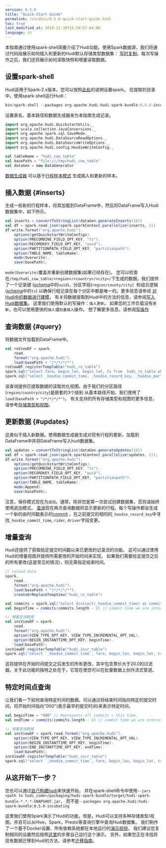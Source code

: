 ```yaml
---
version: 0.5.0
title: "Quick-Start Guide"
permalink: /cn/docs/0.5.0-quick-start-guide.html
toc: true
last_modified_at: 2019-12-30T15:59:57-04:00
language: cn
---
```


本指南通过使用spark-shell简要介绍了Hudi功能。使用Spark数据源，我们将通过代码段展示如何插入和更新的Hudi默认存储类型数据集：
[写时复制](/cn/docs/0.5.0-concepts.html#copy-on-write-storage)。每次写操作之后，我们还将展示如何读取快照和增量读取数据。 

## 设置spark-shell
Hudi适用于Spark-2.x版本。您可以按照[此处](https://spark.apache.org/downloads.html)的说明设置spark。
在提取的目录中，使用spark-shell运行Hudi：

```scala
bin/spark-shell --packages org.apache.hudi:hudi-spark-bundle:0.5.0-incubating --conf 'spark.serializer=org.apache.spark.serializer.KryoSerializer'
```

设置表名、基本路径和数据生成器来为本指南生成记录。

```scala
import org.apache.hudi.QuickstartUtils._
import scala.collection.JavaConversions._
import org.apache.spark.sql.SaveMode._
import org.apache.hudi.DataSourceReadOptions._
import org.apache.hudi.DataSourceWriteOptions._
import org.apache.hudi.config.HoodieWriteConfig._

val tableName = "hudi_cow_table"
val basePath = "file:///tmp/hudi_cow_table"
val dataGen = new DataGenerator
```

[数据生成器](https://github.com/apache/incubator-hudi/blob/master/hudi-spark/src/main/java/org/apache/hudi/QuickstartUtils.java#L50)
可以基于[行程样本模式](https://github.com/apache/incubator-hudi/blob/master/hudi-spark/src/main/java/org/apache/hudi/QuickstartUtils.java#L57)
生成插入和更新的样本。

## 插入数据 {#inserts}
生成一些新的行程样本，将其加载到DataFrame中，然后将DataFrame写入Hudi数据集中，如下所示。

```scala
val inserts = convertToStringList(dataGen.generateInserts(10))
val df = spark.read.json(spark.sparkContext.parallelize(inserts, 2))
df.write.format("org.apache.hudi").
    options(getQuickstartWriteConfigs).
    option(PRECOMBINE_FIELD_OPT_KEY, "ts").
    option(RECORDKEY_FIELD_OPT_KEY, "uuid").
    option(PARTITIONPATH_FIELD_OPT_KEY, "partitionpath").
    option(TABLE_NAME, tableName).
    mode(Overwrite).
    save(basePath);
```

`mode(Overwrite)`覆盖并重新创建数据集(如果已经存在)。
您可以检查在`/tmp/hudi_cow_table/<region>/<country>/<city>/`下生成的数据。我们提供了一个记录键
([schema](#sample-schema)中的`uuid`)，分区字段(`region/county/city`）和组合逻辑([schema](#sample-schema)中的`ts`)
以确保行程记录在每个分区中都是唯一的。更多信息请参阅
[对Hudi中的数据进行建模](https://cwiki.apache.org/confluence/pages/viewpage.action?pageId=113709185#FAQ-HowdoImodelthedatastoredinHudi)，
有关将数据提取到Hudi中的方法的信息，请参阅[写入Hudi数据集](/cn/docs/0.5.0-writing_data.html)。
这里我们使用默认的写操作：`插入更新`。 如果您的工作负载没有`更新`，也可以使用更快的`插入`或`批量插入`操作。
想了解更多信息，请参阅[写操作](/cn/docs/0.5.0-writing_data.html#write-operations)

## 查询数据 {#query}

将数据文件加载到DataFrame中。

```scala
val roViewDF = spark.
    read.
    format("org.apache.hudi").
    load(basePath + "/*/*/*/*")
roViewDF.registerTempTable("hudi_ro_table")
spark.sql("select fare, begin_lon, begin_lat, ts from  hudi_ro_table where fare > 20.0").show()
spark.sql("select _hoodie_commit_time, _hoodie_record_key, _hoodie_partition_path, rider, driver, fare from  hudi_ro_table").show()
```

该查询提供已提取数据的读取优化视图。由于我们的分区路径(`region/country/city`)是嵌套的3个级别
从基本路径开始，我们使用了`load(basePath + "/*/*/*/*")`。
有关支持的所有存储类型和视图的更多信息，请参考[存储类型和视图](/cn/docs/0.5.0-concepts.html#storage-types--views)。

## 更新数据 {#updates}

这类似于插入新数据。使用数据生成器生成对现有行程的更新，加载到DataFrame中并将DataFrame写入hudi数据集。

```scala
val updates = convertToStringList(dataGen.generateUpdates(10))
val df = spark.read.json(spark.sparkContext.parallelize(updates, 2));
df.write.format("org.apache.hudi").
    options(getQuickstartWriteConfigs).
    option(PRECOMBINE_FIELD_OPT_KEY, "ts").
    option(RECORDKEY_FIELD_OPT_KEY, "uuid").
    option(PARTITIONPATH_FIELD_OPT_KEY, "partitionpath").
    option(TABLE_NAME, tableName).
    mode(Append).
    save(basePath);
```

注意，保存模式现在为`追加`。通常，除非您是第一次尝试创建数据集，否则请始终使用追加模式。
[查询](#query)现在再次查询数据将显示更新的行程。每个写操作都会生成一个新的由时间戳表示的[commit](/cn/docs/0.5.0-concepts.html)
。在之前提交的相同的`_hoodie_record_key`中寻找`_hoodie_commit_time`, `rider`, `driver`字段变更。

## 增量查询

Hudi还提供了获取给定提交时间戳以来已更改的记录流的功能。
这可以通过使用Hudi的增量视图并提供所需更改的开始时间来实现。
如果我们需要给定提交之后的所有更改(这是常见的情况)，则无需指定结束时间。

```scala
// reload data
spark.
    read.
    format("org.apache.hudi").
    load(basePath + "/*/*/*/*").
    createOrReplaceTempView("hudi_ro_table")

val commits = spark.sql("select distinct(_hoodie_commit_time) as commitTime from  hudi_ro_table order by commitTime").map(k => k.getString(0)).take(50)
val beginTime = commits(commits.length - 2) // commit time we are interested in

// 增量查询数据
val incViewDF = spark.
    read.
    format("org.apache.hudi").
    option(VIEW_TYPE_OPT_KEY, VIEW_TYPE_INCREMENTAL_OPT_VAL).
    option(BEGIN_INSTANTTIME_OPT_KEY, beginTime).
    load(basePath);
incViewDF.registerTempTable("hudi_incr_table")
spark.sql("select `_hoodie_commit_time`, fare, begin_lon, begin_lat, ts from  hudi_incr_table where fare > 20.0").show()
```

这将提供在开始时间提交之后发生的所有更改，其中包含票价大于20.0的过滤器。关于此功能的独特之处在于，它现在使您可以在批量数据上创作流式管道。

## 特定时间点查询

让我们看一下如何查询特定时间的数据。可以通过将结束时间指向特定的提交时间，将开始时间指向"000"(表示最早的提交时间)来表示特定时间。

```scala
val beginTime = "000" // Represents all commits > this time.
val endTime = commits(commits.length - 2) // commit time we are interested in

// 增量查询数据
val incViewDF = spark.read.format("org.apache.hudi").
    option(VIEW_TYPE_OPT_KEY, VIEW_TYPE_INCREMENTAL_OPT_VAL).
    option(BEGIN_INSTANTTIME_OPT_KEY, beginTime).
    option(END_INSTANTTIME_OPT_KEY, endTime).
    load(basePath);
incViewDF.registerTempTable("hudi_incr_table")
spark.sql("select `_hoodie_commit_time`, fare, begin_lon, begin_lat, ts from  hudi_incr_table where fare > 20.0").show()
```

## 从这开始下一步？

您也可以通过[自己构建hudi](https://github.com/apache/incubator-hudi#building-apache-hudi-from-source)来快速开始，
并在spark-shell命令中使用`--jars <path to hudi_code>/packaging/hudi-spark-bundle/target/hudi-spark-bundle-*.*.*-SNAPSHOT.jar`，
而不是`--packages org.apache.hudi:hudi-spark-bundle:0.5.0-incubating`


这里我们使用Spark演示了Hudi的功能。但是，Hudi可以支持多种存储类型/视图，并且可以从Hive，Spark，Presto等查询引擎中查询Hudi数据集。
我们制作了一个基于Docker设置、所有依赖系统都在本地运行的[演示视频](https://www.youtube.com/watch?v=VhNgUsxdrD0)，
我们建议您复制相同的设置然后按照[这里](/cn/docs/0.5.0-docker_demo.html)的步骤自己运行这个演示。
另外，如果您正在寻找将现有数据迁移到Hudi的方法，请参考[迁移指南](/cn/docs/0.5.0-migration_guide.html)。